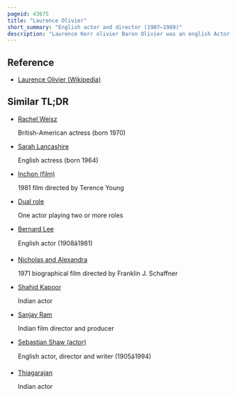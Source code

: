 ```yaml
---
pageid: 43675
title: "Laurence Olivier"
short_summary: "English actor and director (1907–1989)"
description: "Laurence Kerr olivier Baron Olivier was an english Actor and Director who was one of a Trio of male Actors that dominated the british Stage of the mid- 20th Century. He also worked in Films throughout his Career, playing more than fifty Cinema Roles. He had significant Success in Television Roles late in his Career."
---
```


## Reference

- [Laurence Olivier (Wikipedia)](https://en.wikipedia.org/?curid=43675)

## Similar TL;DR

- [Rachel Weisz](/tldr/en/rachel-weisz)

  British-American actress (born 1970)

- [Sarah Lancashire](/tldr/en/sarah-lancashire)

  English actress (born 1964)

- [Inchon (film)](/tldr/en/inchon-film)

  1981 film directed by Terence Young

- [Dual role](/tldr/en/dual-role)

  One actor playing two or more roles

- [Bernard Lee](/tldr/en/bernard-lee)

  English actor (1908â1981)

- [Nicholas and Alexandra](/tldr/en/nicholas-and-alexandra)

  1971 biographical film directed by Franklin J. Schaffner

- [Shahid Kapoor](/tldr/en/shahid-kapoor)

  Indian actor

- [Sanjay Ram](/tldr/en/sanjay-ram)

  Indian film director and producer

- [Sebastian Shaw (actor)](/tldr/en/sebastian-shaw-actor)

  English actor, director and writer (1905â1994)

- [Thiagarajan](/tldr/en/thiagarajan)

  Indian actor
